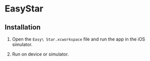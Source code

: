 # EasyStar

## Installation

1. Open the `Easy\ Star.xcworkspace` file and run the app in the iOS simulator.

2. Run on device or simulator. 
